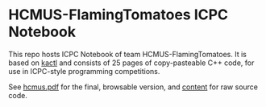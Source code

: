 # HCMUS-FlamingTomatoes ICPC Notebook

This repo hosts ICPC Notebook of team HCMUS-FlamingTomatoes. It is based on [kactl](https://github.com/kth-competitive-programming/kactl) and consists of 25 pages of copy-pasteable C++ code, for use in ICPC-style programming competitions.

See [hcmus.pdf](./hcmus.pdf) for the final, browsable version, and [content](./content/) for raw source code.
